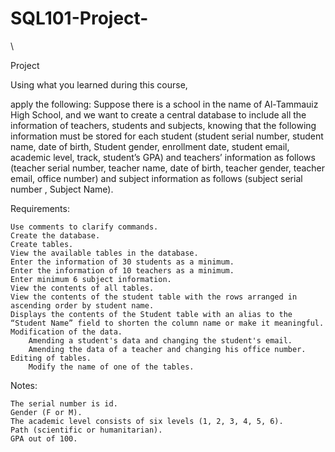 # SQL101-Project-
\

Project

Using what you learned during this course,

apply the following: Suppose there is a school in the name of Al-Tammauiz High School, and we want to create a central database to include all the information of teachers, students and subjects, knowing that the following information must be stored for each student (student serial number, student name, date of birth, Student gender, enrollment date, student email, academic level, track, student’s GPA) and teachers’ information as follows (teacher serial number, teacher name, date of birth, teacher gender, teacher email, office number) and subject information as follows (subject serial number , Subject Name).

Requirements:

    Use comments to clarify commands.
    Create the database.
    Create tables.
    View the available tables in the database.
    Enter the information of 30 students as a minimum.
    Enter the information of 10 teachers as a minimum.
    Enter minimum 6 subject information.
    View the contents of all tables.
    View the contents of the student table with the rows arranged in ascending order by student name.
    Displays the contents of the Student table with an alias to the “Student Name” field to shorten the column name or make it meaningful.
    Modification of the data.
        Amending a student's data and changing the student's email.
        Amending the data of a teacher and changing his office number.
    Editing of tables.
        Modify the name of one of the tables.

Notes:

    The serial number is id.
    Gender (F or M).
    The academic level consists of six levels (1, 2, 3, 4, 5, 6).
    Path (scientific or humanitarian).
    GPA out of 100. 

